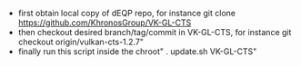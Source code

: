 * first obtain local copy of dEQP repo, for instance
  git clone https://github.com/KhronosGroup/VK-GL-CTS
* then checkout desired branch/tag/commit in VK-GL-CTS, for instance
  git checkout origin/vulkan-cts-1.2.7"
* finally run this script inside the chroot"
  . update.sh VK-GL-CTS"
